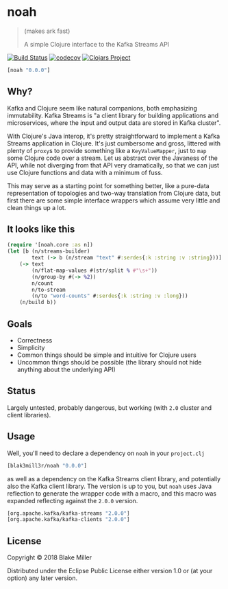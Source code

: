 # noah
> (makes ark fast)
>
> A simple Clojure interface to the Kafka Streams API

[![Build Status](https://travis-ci.org/blak3mill3r/noah.svg?branch=master)](https://travis-ci.org/blak3mill3r/noah)
[![codecov](https://codecov.io/gh/blak3mill3r/noah/branch/master/graph/badge.svg)](https://codecov.io/gh/blak3mill3r/noah)
[![Clojars Project](https://img.shields.io/clojars/v/noah.svg)](https://clojars.org/noah)

```clj
[noah "0.0.0"]
```

## Why?

Kafka and Clojure seem like natural companions, both emphasizing immutability. Kafka Streams is "a client library for building applications and microservices, where the input and output data are stored in Kafka cluster".

With Clojure's Java interop, it's pretty straightforward to implement a Kafka Streams application in Clojure. It's just cumbersome and gross, littered with plenty of `proxy`s to provide something like a `KeyValueMapper`, just to `map` some Clojure code over a stream. Let us abstract over the Javaness of the API, while not diverging from that API very dramatically, so that we can just use Clojure functions and data with a minimum of fuss.

This may serve as a starting point for something better, like a pure-data representation of topologies and two-way translation from Clojure data, but first there are some simple interface wrappers which assume very little and clean things up a lot.

## It looks like this

```clojure
(require '[noah.core :as n])
(let [b (n/streams-builder)
        text (-> b (n/stream "text" #:serdes{:k :string :v :string}))]
    (-> text
        (n/flat-map-values #(str/split % #"\s+"))
        (n/group-by #(-> %2))
        n/count
        n/to-stream
        (n/to "word-counts" #:serdes{:k :string :v :long}))
    (n/build b))
```

## Goals

* Correctness
* Simplicity
* Common things should be simple and intuitive for Clojure users
* Uncommon things should be possible (the library should not hide anything about the underlying API)

## Status

Largely untested, probably dangerous, but working (with `2.0` cluster and client libraries).

## Usage

Well, you'll need to declare a dependency on `noah` in your `project.clj`

```clojure
[blak3mill3r/noah "0.0.0"]
```

as well as a dependency on the Kafka Streams client library, and potentially also the Kafka client library. The version is up to you, but `noah` uses Java reflection to generate the wrapper code with a macro, and this macro was expanded reflecting against the `2.0.0` version.

```clojure
[org.apache.kafka/kafka-streams "2.0.0"]
[org.apache.kafka/kafka-clients "2.0.0"]
```

## License

Copyright © 2018 Blake Miller

Distributed under the Eclipse Public License either version 1.0 or (at
your option) any later version.
